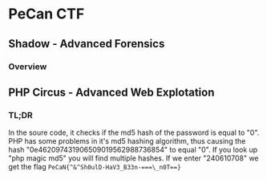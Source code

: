 # PeCan CTF

## Shadow - Advanced Forensics

### Overview

### 


## PHP Circus - Advanced Web Explotation

### TL;DR

In the soure code, it checks if the md5 hash of the password is equal to "0". PHP has some problems in it's md5 hashing algorithm, thus causing the hash "0e462097431906509019562988736854" to equal "0". If you look up "php magic md5" you will find multiple hashes. If we enter "240610708" we get the flag `PeCaN{^&^Sh0ulD-HaV3_B33n-===\_n0T==}`
